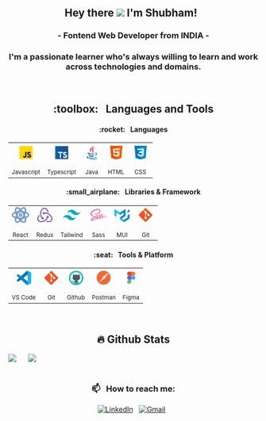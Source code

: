 <h2 align="center">Hey there <img src="https://media.giphy.com/media/hvRJCLFzcasrR4ia7z/giphy.gif" width="30"> I'm Shubham! &nbsp;</h2>
 <p align="center">
    <h3 align="center"> - Fontend Web Developer from INDIA - </h3>
    <h3 align="center"> I'm a passionate learner who's always willing to learn and work across technologies and domains.</h3>
</p>

</br>
<h2 align="center"> :toolbox: &nbsp; Languages and Tools </h2>

<h4 align="center"> :rocket: &nbsp; Languages </h4>
<table align="center" >
	<tr align="center">	
		<td >
			<img src="./Assets/js.svg" width="35"/>
		</td>
		<td >
			<img src="./Assets/typescript.svg" width="35"/>
		</td>
		<td>
			<img src="./Assets/java.svg" width="35"/>
		</td>
		<td>
			<img src="./Assets/html.svg" width="35"/>
		</td>
		<td >
			<img src="./Assets/css.svg" width="35"/>
		</td>
  </tr>
     <tr align="center" >
     <td><sub>Javascript</sub></td>
     <td><sub>Typescript</sub></td>
     <td><sub>Java</sub></td>
     <td><sub>HTML</sub></td>
     <td><sub>CSS</sub></td>
  </tr>
</table>

<h4 width="100%" align="center">:small_airplane: &nbsp; Libraries & Framework</h4>
<table align="center" >
	<tr align="center">
		<td >
			<img src="./Assets/react.svg" width="35"/>
		</td>
		<td >
			<img src="./Assets/redux.svg" width="35"/>
		</td>	
		<td >
			<img src="./Assets/tailwindcss.svg" width="35"/>
		</td>
		<td>
			<img src="./Assets/sass.svg" width="35"/>
		</td>
		<td>
			<img src="./Assets/material.svg" width="32"/>
		</td>
  	        <td>
			<img src="./Assets/git.svg" width="35"/>
		</td>
  </tr>
     <tr align="center" >
         <td><sub>React</sub></td>
         <td><sub>Redux</sub></td>
         <td><sub>Tailwind</sub></td>
         <td><sub>Sass</sub></td>
         <td><sub>MUI</sub></td>
         <td><sub>Git</sub></td>
     </tr>
</table>

<h4 width="100%" align="center">:seat: &nbsp; Tools & Platform</h4>
<table align="center" >
	<tr align="center">
		<td>
			<img src="./Assets/vscode.svg" width="35"/>
		</td>
  	        <td>
			<img src="./Assets/git.svg" width="35"/>
		</td>
  	         <td>
			<img src="./Assets/github.svg" width="35"/>
		</td>
		<td>
			<img src="./Assets/postman2.png" width="28"/>
		</td>
		<td>
			<img src="./Assets/figma.svg" width="28"/>
		</td>
		
  </tr>
     <tr align="center" >
	 <td><sub>VS Code</sub></td>
         <td><sub>Git</sub></td>
	 <td><sub>Github</sub></td>
	 <td><sub>Postman</sub></td>
	 <td><sub>Figma</sub></td>    
     </tr>
</table>

<br/>

 <h2 align="center">🔥  Github Stats</h2>
 <a href="https://github.com/im-shubhamsharma"><img width="48%" src="https://github-readme-stats.vercel.app/api?username=im-shubhamsharma&layout=compact&theme=radical&title_color=ff3068"></a>  &nbsp; &nbsp;
  <a href="https://github.com/im-shubhamsharma"><img width="48%" src="http://github-readme-streak-stats.herokuapp.com/?user=im-shubhamsharma&layout=compact&theme=radical&date_format=M%20j%5B%2C%20Y%5D&ring=ff3068&fire=ff3068&sideNums=ff3068"></a>
  
<!--  <h3>🔝 Most used languages</h3>
<p align="left">
	<a href="https://github.com/im-shubhamsharma"><img alt="languages" src="https://github-readme-stats.vercel.app/api/top-langs/?username=im-shubhamsharma&layout=compact&theme=radical&title_color=ff3068" /></a>
</p> -->

<br/>
<br/>
<h3 align="center">📫 &nbsp; How to reach me:</h3>
<p align="center">
<a href="https://www.linkedin.com/in/im-shubhamsharma"><img alt="LinkedIn" src="https://img.shields.io/badge/linkedin%20-%230077B5.svg?&style=flat&logo=linkedin&logoColor=white"/></a> &nbsp;
<a href="mailto:im.shubhamsharma002@gmail.com"><img alt="Gmail" src="https://img.shields.io/badge/Gmail-D14836?style=flat&logo=gmail&logoColor=white" /></a> &nbsp;
</p>


